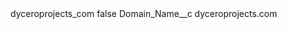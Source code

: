 <?xml version="1.0" encoding="UTF-8"?>
<CustomMetadata xmlns="http://soap.sforce.com/2006/04/metadata" xmlns:xsi="http://www.w3.org/2001/XMLSchema-instance" xmlns:xsd="http://www.w3.org/2001/XMLSchema">
    <label>dyceroprojects_com</label>
    <protected>false</protected>
    <values>
        <field>Domain_Name__c</field>
        <value xsi:type="xsd:string">dyceroprojects.com</value>
    </values>
</CustomMetadata>

